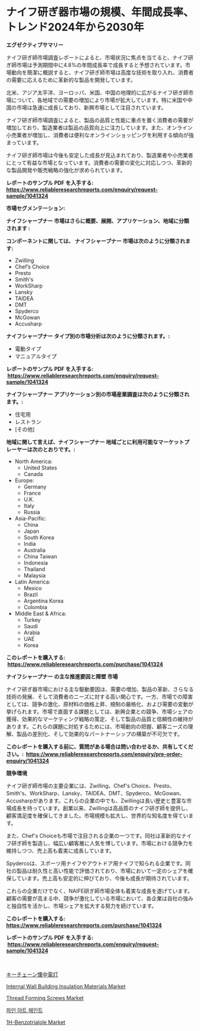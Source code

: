 <p><h1>ナイフ研ぎ器市場の規模、年間成長率、トレンド2024年から2030年</h1></p><p><strong>エグゼクティブサマリー</strong></p>
<p><p>ナイフ研ぎ師市場調査レポートによると、市場状況に焦点を当てると、ナイフ研ぎ師市場は予測期間中に4.8%の年間成長率で成長すると予想されています。市場動向を簡潔に概説すると、ナイフ研ぎ師市場は高度な技術を取り入れ、消費者の需要に応えるために革新的な製品を開発しています。</p><p>北米、アジア太平洋、ヨーロッパ、米国、中国の地理的に広がるナイフ研ぎ師市場について、各地域での需要の増加により市場が拡大しています。特に米国や中国の市場は急速に成長しており、新興市場として注目されています。</p><p>ナイフ研ぎ師市場調査によると、製品の品質と性能に重点を置く消費者の需要が増加しており、製造業者は製品の品質向上に注力しています。また、オンライン小売業者が増加し、消費者は便利なオンラインショッピングを利用する傾向が強まっています。</p><p>ナイフ研ぎ師市場は今後も安定した成長が見込まれており、製造業者や小売業者にとって有益な市場となっています。消費者の需要の変化に対応しつつ、革新的な製品開発や販売戦略の強化が求められています。</p></p>
<p><strong>レポートのサンプル PDF を入手する: <a href="https://www.reliableresearchreports.com/enquiry/request-sample/1041324">https://www.reliableresearchreports.com/enquiry/request-sample/1041324</a></strong></p>
<p><strong>市場セグメンテーション:</strong></p>
<p><strong> ナイフシャープナー 市場はさらに概要、展開、アプリケーション、地域に分類されます :</strong></p>
<p><strong>コンポーネントに関しては、 ナイフシャープナー 市場は次のように分類されます: &nbsp;</strong></p>
<p><ul><li>Zwilling</li><li>Chef’s Choice</li><li>Presto</li><li>Smith's</li><li>WorkSharp</li><li>Lansky</li><li>TAIDEA</li><li>DMT</li><li>Spyderco</li><li>McGowan</li><li>Accusharp</li></ul></p>
<p><strong> ナイフシャープナー タイプ別の市場分析は次のように分類されます。:</strong></p>
<p><ul><li>電動タイプ</li><li>マニュアルタイプ</li></ul></p>
<p><strong>レポートのサンプル PDF を入手する: &nbsp;<a href="https://www.reliableresearchreports.com/enquiry/request-sample/1041324">https://www.reliableresearchreports.com/enquiry/request-sample/1041324</a></strong></p>
<p><strong> ナイフシャープナー アプリケーション別の市場産業調査は次のように分類されます。:</strong></p>
<p><ul><li>住宅用</li><li>レストラン</li><li>[その他]</li></ul></p>
<p><strong>地域に関して言えば、ナイフシャープナー 地域ごとに利用可能なマーケットプレーヤーは次のとおりです。:</strong></p>
<p><ul>
    <li>
        North America:
        <ul>
            <li>United States</li>
            <li>Canada</li>
        </ul>
    </li>
    <li>
        Europe:
        <ul>
            <li>Germany</li>
            <li>France</li>
            <li>U.K.</li>
            <li>Italy</li>
            <li>Russia</li>
        </ul>
    </li>
    <li>
        Asia-Pacific:
        <ul>
            <li>China</li>
            <li>Japan</li>
            <li>South Korea</li>
            <li>India</li>
            <li>Australia</li>
            <li>China Taiwan</li>
            <li>Indonesia</li>
            <li>Thailand</li>
            <li>Malaysia</li>
        </ul>
    </li>
    <li>
        Latin America:
        <ul>
            <li>Mexico</li>
            <li>Brazil</li>
            <li>Argentina Korea</li>
            <li>Colombia</li>
        </ul>
    </li>
    <li>
        Middle East & Africa:
        <ul>
            <li>Turkey</li>
            <li>Saudi</li>
            <li>Arabia</li>
            <li>UAE</li>
            <li>Korea</li>
        </ul>
    </li>
    </ul></p>
<p><strong>このレポートを購入する: &nbsp;<a href="https://www.reliableresearchreports.com/purchase/1041324">https://www.reliableresearchreports.com/purchase/1041324</a></strong></p>
<p><strong>ナイフシャープナー の主な推進要因と障壁 市場</strong></p>
<p><p>ナイフ研ぎ器市場における主な駆動要因は、需要の増加、製品の革新、さらなる技術の発展、そして消費者のニーズに対する高い関心です。一方、市場での障害としては、競争の激化、原材料の価格上昇、規制の厳格化、および需要の変動が挙げられます。市場で直面する課題としては、新興企業との競争、市場シェアの獲得、効果的なマーケティング戦略の策定、そして製品の品質と信頼性の維持があります。これらの課題に対処するためには、市場動向の把握、顧客ニーズの理解、製品の差別化、そして効果的なパートナーシップの構築が不可欠です。</p></p>
<p><strong>このレポートを購入する前に、質問がある場合は問い合わせるか、共有してください。:&nbsp; <a href="https://www.reliableresearchreports.com/enquiry/pre-order-enquiry/1041324">https://www.reliableresearchreports.com/enquiry/pre-order-enquiry/1041324</a></strong></p>
<p><strong>競争環境</strong></p>
<p><p>ナイフ研ぎ師市場の主要企業には、Zwilling、Chef's Choice、Presto、Smith's、WorkSharp、Lansky、TAIDEA、DMT、Spyderco、McGowan、Accusharpがあります。これらの企業の中でも、Zwillingは長い歴史と豊富な市場成長を持っています。創業以来、Zwillingは高品質のナイフ研ぎ師を提供し、顧客満足度を確保してきました。市場規模も拡大し、世界的な知名度を得ています。</p><p>また、Chef's Choiceも市場で注目される企業の一つです。同社は革新的なナイフ研ぎ師を製造し、幅広い顧客層に人気を博しています。市場における競争力を維持しつつ、売上高も着実に成長しています。</p><p>Spydercoは、スポーツ用ナイフやアウトドア用ナイフで知られる企業です。同社の製品は耐久性と高い性能で評価されており、市場において一定のシェアを確保しています。売上高も安定的に伸びており、今後も成長が期待されています。</p><p>これらの企業だけでなく、NAIFE研ぎ師市場全体も着実な成長を遂げています。顧客の需要が高まる中、競争が激化している市場において、各企業は自社の強みと独自性を活かし、市場シェアを拡大する努力を続けています。</p></p>
<p><strong>このレポートを購入する: &nbsp; <a href="https://www.reliableresearchreports.com/purchase/1041324">https://www.reliableresearchreports.com/purchase/1041324</a></strong></p>
<p><strong>レポートのサンプル PDF を入手する: &nbsp;<a href="https://www.reliableresearchreports.com/enquiry/request-sample/1041324">https://www.reliableresearchreports.com/enquiry/request-sample/1041324</a></strong><strong></strong></p>
<p>&nbsp;</p>
<p><p><a href="https://github.com/mohamedbakry57/Market-Research-Report-List-2/blob/main/3144921187455.md">キーチェーン懐中電灯</a></p><p><a href="https://view.publitas.com/reportprime-1/insights-into-internal-wall-building-insulation-materials-market-size-analysing-market-share-trends-and-growth-from-2024-to-2031/">Internal Wall Building Insulation Materials Market</a></p><p><a href="https://cute-banjo-8ca.notion.site/Thread-Forming-Screws-Market-Research-Report-Forecasted-for-Period-from-2024-2031-by-Market-Type--27f650e8d2f44526b47ffcc7ef47d5f7">Thread Forming Screws Market</a></p><p><a href="https://github.com/vsnao330707/Market-Research-Report-List-1/blob/main/3774700187331.md">파인 아트 페인트</a></p><p><a href="https://view.publitas.com/reportprime-1/global-1h-benzotrialole-market-by-types-applications-and-major-players-with-regional-growth-rate-analysis-and-development-situation-from-2024-to-2031/">1H-Benzotrialole Market</a></p></p>